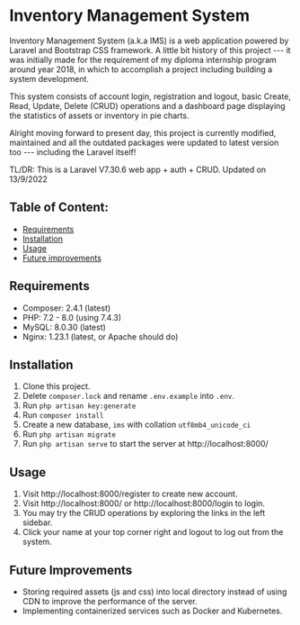 # Inventory Management System
Inventory Management System (a.k.a IMS) is a web application powered by Laravel and Bootstrap CSS framework. A little bit history of this project --- it was initially made for the requirement of my diploma internship program around year 2018, in which to accomplish a project including building a system development.

This system consists of account login, registration and logout, basic Create, Read, Update, Delete (CRUD) operations and a dashboard page displaying the statistics of assets or inventory in pie charts.

Alright moving forward to present day, this project is currently modified, maintained and all the outdated packages were updated to latest version too --- including the Laravel itself!

TL/DR: This is a Laravel V7.30.6 web app + auth + CRUD. 
Updated on 13/9/2022

## Table of Content:
 - [Requirements](#Requirements)
 - [Installation](#Installation)
 - [Usage](#Usage)
 - [Future improvements](#Future-improvements)

## Requirements
- Composer: 2.4.1 (latest)
- PHP: 7.2 - 8.0 (using 7.4.3)
- MySQL: 8.0.30 (latest)
- Nginx: 1.23.1 (latest, or Apache should do)

## Installation
1) Clone this project.
2) Delete `composer.lock` and rename `.env.example` into `.env`.
3) Run `php artisan key:generate`
4) Run `composer install`
5) Create a new database, `ims` with collation `utf8mb4_unicode_ci`
6) Run `php artisan migrate`
7) Run `php artisan serve` to start the server at http://localhost:8000/
  
## Usage
1) Visit http://localhost:8000/register to create new account.
2) Visit http://localhost:8000/ or http://localhost:8000/login to login.
3) You may try the CRUD operations by exploring the links in the left sidebar.
4) Click your name at your top corner right and logout to log out from the system.

## Future Improvements
- Storing required assets (js and css) into local directory instead of using CDN to improve the performance of the server.
- Implementing containerized services such as Docker and Kubernetes.